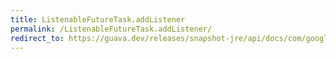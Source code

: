 ```yaml
---
title: ListenableFutureTask.addListener
permalink: /ListenableFutureTask.addListener/
redirect_to: https://guava.dev/releases/snapshot-jre/api/docs/com/google/common/util/concurrent/ListenableFutureTask.html#addListener-java.lang.Runnable-java.util.concurrent.Executor-
---
```

